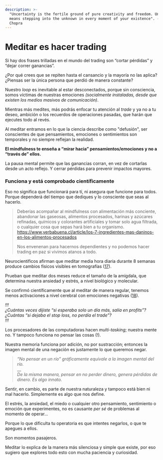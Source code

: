 ```yaml
---
description: >-
  "Uncertainty is the fertile ground of pure creativity and freedom. Uncertainty
  means stepping into the unknown in every moment of your existence". -Deepak
  Chopra
---
```


# Meditar es hacer trading

Si hay dos frases trilladas en el mundo del trading son “cortar pérdidas” y “dejar correr ganancias”.

¿Por qué crees que se repiten hasta el cansancio y la mayoría no las aplica? ¿Piensas ser la única persona que perdió de manera constante?

Nuestro _loop_ es inevitable al estar desconectados, porque sin consciencia, somos víctimas de nuestras emociones _(socialmente instaladas, desde que existen los medios masivos de comunicación)_.

Mientras más medites, más podrás enfocar tu atención al _trade_ y ya no a tu deseo, ambición o los recuerdos de operaciones pasadas, que harán que ejecutes todo al revés.

Al meditar entramos en lo que la ciencia describe como "defusión", ser conscientes de que pensamientos, emociones o sentimientos son temporales y no siempre reflejan la realidad.

**El mindfulness te enseña a “mirar hacia” pensamientos/emociones y no a “través de” ellos.**

La pausa mental permite que las ganancias corran, en vez de cortarlas desde un acto reflejo. Y cerrar pérdidas para prevenir impactos mayores.

### Funciona y está comprobado científicamente

Eso no significa que funcionará para tí, ni asegura que funcione para todos. Porque dependerá del tiempo que dediques y lo consciente que seas al hacerlo.

> Deberías acompañar al mindfulness con alimentación más conciente, abandonar las gaseosas, alimentos procesados, harinas y azúcares refinadas, químicos y colorantes artificiales y tomar solo agua filtrada, o cualquier cosa que sepas hará bien a tu organismo. https://www.yerbabuena.cl/article/los-7-ingredientes-mas-daninos-en-los-alimentos-procesados
>
> Nos envenenan para hacernos dependientes y no podemos hacer trading en paz si vivimos atanos a todo.

Neurocientíficos afirman que meditar media hora diaria durante 8 semanas produce cambios físicos visibles en tomografías ([17](https://news.harvard.edu/gazette/story/2011/01/eight-weeks-to-a-better-brain/)).

Prueban que meditar dos meses reduce el tamaño de la amígdala, que determina nuestra ansiedad y estrés, a nivel biológico y molecular.

Se confirmó científicamente que al meditar de manera regular, tenemos menos activaciones a nivel cerebral con emociones negativas ([18](https://www.serenityworks.com.au/wp-content/uploads/2014/07/delorme\_braboszcz\_meditation.pdf)).

_!!!_\
_¿Cuántas veces dijiste “si esperaba solo un día más, salía en profits”? ¿Cuántas “si dejaba el stop loss, no perdía el trade”?_ \
_!!!_

Los procesadores de las computadoras hacen _multi-tasking_; nuestra mente no. Y tampoco funciona no pensar las cosas (!).

Nuestra memoria funciona por adición, no por sustracción; entonces la imagen mental de una negación es justamente lo que queremos negar.

> _“No pensar en un río” gráficamente equivale a la imagen mental del río._\
> __\
> _De la misma manera, pensar en no perder dinero, genera pérdidas de dinero. Es algo innato._

Sentir, en cambio, es parte de nuestra naturaleza y tampoco está bien ni mal hacerlo. Simplemente es algo que nos define.

El estrés, la ansiedad, el miedo o cualquier otro pensamiento, sentimiento o emoción que experimentes, no es causante _per sé_ de problemas al momento de operar...

Porque lo que dificulta tu operatoria es que intentes negarlos, o que te apegues a ellos.

Son momentos pasajeros.

Meditar lo explica de la manera más silenciosa y simple que existe, por eso sugiero que explores todo esto con mucha paciencia y curiosidad.
